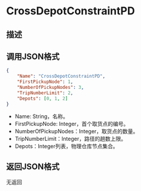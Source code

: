 # CrossDepotConstraintPD

## 描述

## 调用JSON格式

```json
{
	"Name": "CrossDepotConstraintPD",
	"FirstPickupNode": 1,
	"NumberOfPickupNodes": 3,
	"TripNumberLimit": 2,
	"Depots": [0, 1, 2]
}
```
* Name: String，名称。
* FirstPickupNode: Integer，首个取货点的编号。
* NumberOfPickupNodes：Integer，取货点的数量。
* TripNumberLimit：Integer，路径的趟数上限。
* Depots：Integer列表，物理仓库节点集合。


## 返回JSON格式

无返回

